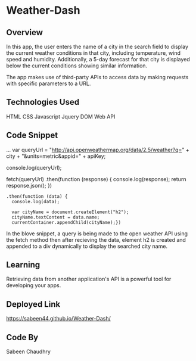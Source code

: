 # Weather-Dash

## Overview

In this app, the user enters the name of a city in the search field to display the current weather conditions in that city, including temperature, wind speed and humidity. Additionally, a 5-day forecast for that city is displayed below the current conditions showing similar information.

The app makes use of third-party APIs to access data by making requests with specific parameters to a URL.

## Technologies Used

HTML
CSS
Javascript
Jquery
DOM
Web API

## Code Snippet

...
var queryUrl =
"http://api.openweathermap.org/data/2.5/weather?q=" +
city +
"&units=metric&appid=" +
apiKey;

console.log(queryUrl);

fetch(queryUrl)
.then(function (response) {
console.log(response);
return response.json();
})

    .then(function (data) {
      console.log(data);

      var cityName = document.createElement("h2");
      cityName.textContent = data.name;
      currentContainer.appendChild(cityName);})

In the blove snippet, a query is being made to the open weather API using the fetch method then after recieving the data, element h2 is created and appended to a div dynamically to display the searched city name.

## Learning

Retrieving data from another application's API is a powerful tool for developing your apps.

## Deployed Link

https://sabeen44.github.io/Weather-Dash/

## Code By

Sabeen Chaudhry
